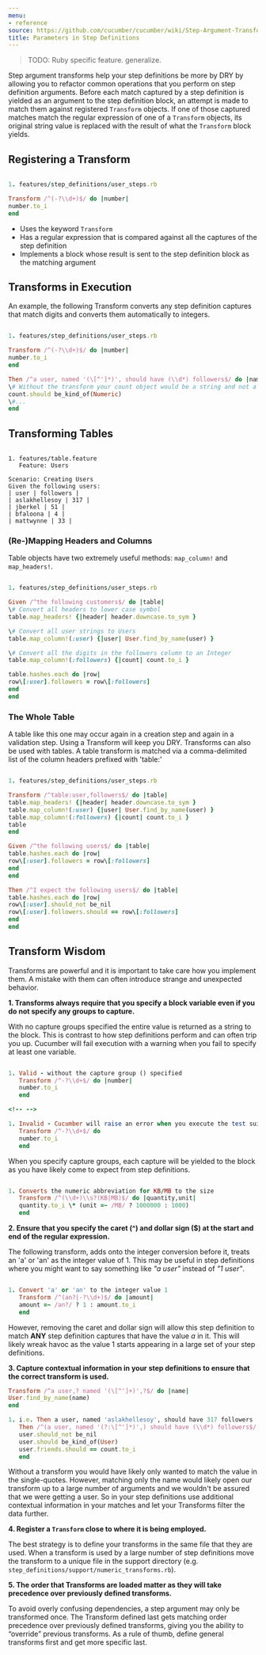 ```yaml
---
menu:
- reference
source: https://github.com/cucumber/cucumber/wiki/Step-Argument-Transforms/
title: Parameters in Step Definitions
---
```


> TODO: Ruby specific feature. generalize.

Step argument transforms help your step definitions be more by DRY by allowing you to refactor common operations that you perform on step definition arguments. Before each match captured by a step definition is yielded as an argument to the step definition block, an attempt is made to match them against registered `Transform` objects. If one of those captured matches match the regular expression of one of a `Transform` objects, its original string value is replaced with the result of what the `Transform` block yields.

## Registering a Transform

```ruby

1. features/step_definitions/user_steps.rb

Transform /^(-?\\d+)$/ do |number|
number.to_i
end
```

- Uses the keyword `Transform`
- Has a regular expression that is compared against all the captures of the step definition
- Implements a block whose result is sent to the step definition block as the matching argument

## Transforms in Execution

An example, the following Transform converts any step definition captures that match digits and converts them automatically to integers.

```ruby

1. features/step_definitions/user_steps.rb

Transform /^(-?\\d+)$/ do |number|
number.to_i
end

Then /^a user, named '(\[^']*)', should have (\\d*) followers$/ do |name,count|
\# Without the transform your count object would be a string and not a number
count.should be_kind_of(Numeric)
\#...
end
```

## Transforming Tables

```gherkin

1. features/table.feature
   Feature: Users

Scenario: Creating Users
Given the following users:
| user | followers |
| aslakhellesoy | 317 |
| jberkel | 51 |
| bfaloona | 4 |
| mattwynne | 33 |
```

### (Re-)Mapping Headers and Columns

Table objects have two extremely useful methods: `map_column!` and `map_headers!`.

```ruby

1. features/step_definitions/user_steps.rb

Given /^the following customers$/ do |table|
\# Convert all headers to lower case symbol
table.map_headers! {|header| header.downcase.to_sym }

\# Convert all user strings to Users
table.map_column!(:user) {|user| User.find_by_name(user) }

\# Convert all the digits in the followers column to an Integer
table.map_column!(:followers) {|count| count.to_i }

table.hashes.each do |row|
row\[:user].followers = row\[:followers]
end
end
```

### The Whole Table

A table like this one may occur again in a creation step and again in a validation step. Using a Transform will keep you DRY. Transforms can also be used with tables. A table transform is matched via a comma-delimited list of the column headers prefixed with 'table:'

```ruby

1. features/step_definitions/user_steps.rb

Transform /^table:user,followers$/ do |table|
table.map_headers! {|header| header.downcase.to_sym }
table.map_column!(:user) {|user| User.find_by_name(user) }
table.map_column!(:followers) {|count| count.to_i }
table
end

Given /^the following users$/ do |table|
table.hashes.each do |row|
row\[:user].followers = row\[:followers]
end
end

Then /^I expect the following users$/ do |table|
table.hashes.each do |row|
row\[:user].should_not be_nil
row\[:user].followers.should == row\[:followers]
end
end
```

## Transform Wisdom

Transforms are powerful and it is important to take care how you implement them. A mistake with them can often introduce strange and unexpected behavior.

**1. Transforms always require that you specify a block variable even if you do not specify any groups to capture.**

With no capture groups specified the entire value is returned as a string to the block. This is contrast to how step definitions perform and can often trip you up. Cucumber will fail execution with a warning when you fail to specify at least one variable.

```ruby

1. Valid - without the capture group () specified
   Transform /^-?\\d+$/ do |number|
   number.to_i
   end

<!-- -->

1. Invalid - Cucumber will raise an error when you execute the test suite
   Transform /^-?\\d+$/ do
   number.to_i
   end
   ```

When you specify capture groups, each capture will be yielded to the block as you have likely come to expect from step definitions.

```ruby

1. Converts the numeric abbreviation for KB/MB to the size
   Transform /^(\\d+)\\s?(KB|MB)$/ do |quantity,unit|
   quantity.to_i \* (unit =~ /MB/ ? 1000000 : 1000)
   end
   ```

**2. Ensure that you specify the caret (^) and dollar sign ($) at the start and end of the regular expression.**

The following transform, adds onto the integer conversion before it, treats an 'a' or 'an' as the integer value of 1. This may be useful in step definitions where you might want to say something like *"a user"* instead of *"1 user"*.

```ruby

1. Convert 'a' or 'an' to the integer value 1
   Transform /^(an?|-?\\d+)$/ do |amount|
   amount =~ /an?/ ? 1 : amount.to_i
   end
   ```

However, removing the caret and dollar sign will allow this step definition to match **ANY** step definition captures that have the value *a* in it. This will likely wreak havoc as the value 1 starts appearing in a large set of your step definitions.

**3. Capture contextual information in your step definitions to ensure that the correct transform is used.**

```ruby
Transform /^a user,? named '(\[^']+)',?$/ do |name|
User.find_by_name(name)
end

1. i.e. Then a user, named 'aslakhellesoy', should have 317 followers
   Then /^(a user, named '(?:\[^']*)',) should have (\\d*) followers$/ do |user,count|
   user.should_not be_nil
   user.should be_kind_of(User)
   user.friends.should == count.to_i
   end
```

Without a transform you would have likely only wanted to match the value in the single-quotes. However, matching only the name would likely open our transform up to a large number of arguments and we wouldn't be assured that we were getting a user. So in your step definitions use additional contextual information in your matches and let your Transforms filter the data further.

**4. Register a `Transform` close to where it is being employed.**

The best strategy is to define your transforms in the same file that they are used. When a transform is used by a large number of step definitions move the transform to a unique file in the support directory (e.g. `step_definitions/support/numeric_transforms.rb`).

**5. The order that Transforms are loaded matter as they will take precedence over previously defined transforms.**

To avoid overly confusing dependencies, a step argument may only be transformed once. The Transform defined last gets matching order precedence over previously defined transforms, giving you the ability to “override” previous transforms. As a rule of thumb, define general transforms first and get more specific last.
